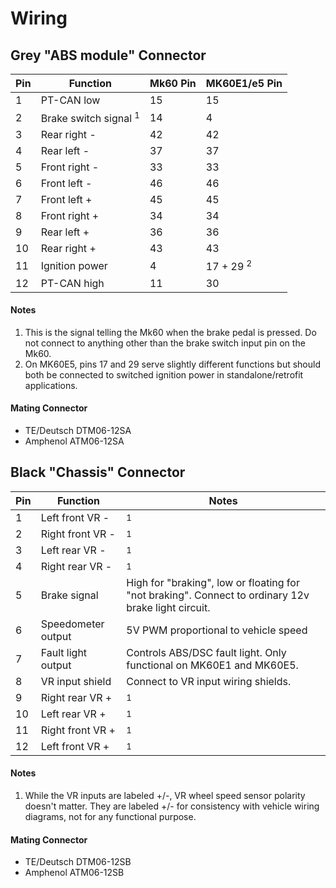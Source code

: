 # Wiring

## Grey "ABS module" Connector

| Pin | Function | Mk60 Pin | MK60E1/e5 Pin |
|--|--|--|--|
| 1 | PT-CAN low | 15 | 15 |
| 2 | Brake switch signal <sup>1</sup> | 14 | 4 |
| 3 | Rear right - | 42 | 42 |
| 4 | Rear left - | 37 | 37 |
| 5 | Front right - | 33 | 33 |
| 6 | Front left - | 46 | 46 |
| 7 | Front left + | 45 | 45 |
| 8 | Front right + | 34 | 34 |
| 9 | Rear left + | 36 | 36 |
| 10 | Rear right + | 43 | 43 |
| 11 | Ignition power | 4 | 17 + 29 <sup>2</sup> |
| 12 | PT-CAN high | 11 | 30 |

#### Notes

1. This is the signal telling the Mk60 when the brake pedal is pressed. Do not connect to anything other than the brake switch input pin on the Mk60.
2. On MK60E5, pins 17 and 29 serve slightly different functions but should both be connected to switched ignition power in standalone/retrofit applications.

#### Mating Connector
- TE/Deutsch DTM06-12SA
- Amphenol ATM06-12SA

## Black "Chassis" Connector

| Pin | Function | Notes |
|--|--|--|
| 1 | Left front VR - | <sup>1</sup> |
| 2 | Right front VR - | <sup>1</sup> |
| 3 | Left rear VR - | <sup>1</sup> |
| 4 | Right rear VR - | <sup>1</sup> |
| 5 | Brake signal | High for "braking", low or floating for "not braking". Connect to ordinary 12v brake light circuit.|
| 6 | Speedometer output | 5V PWM proportional to vehicle speed |
| 7 | Fault light output | Controls ABS/DSC fault light. Only functional on MK60E1 and MK60E5. |
| 8 | VR input shield | Connect to VR input wiring shields. |
| 9 | Right rear VR + | <sup>1</sup> |
| 10 | Left rear VR + | <sup>1</sup> |
| 11 | Right front VR + | <sup>1</sup> |
| 12 | Left front VR + | <sup>1</sup> |

#### Notes

1. While the VR inputs are labeled +/-, VR wheel speed sensor polarity doesn't matter. They are labeled +/- for consistency with vehicle wiring diagrams, not for any functional purpose.

#### Mating Connector
- TE/Deutsch DTM06-12SB
- Amphenol ATM06-12SB